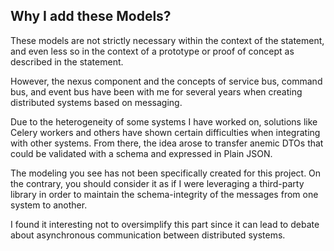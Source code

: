 ## Why I add these Models?

These models are not strictly necessary within the context of the statement, 
and even less so in the context of a prototype or proof of concept as described 
in the statement.

However, the nexus component and the concepts of service bus, command bus, and 
event bus have been with me for several years when creating distributed systems 
based on messaging.

Due to the heterogeneity of some systems I have worked on, solutions like Celery 
workers and others have shown certain difficulties when integrating with other 
systems. From there, the idea arose to transfer anemic DTOs that could be 
validated with a schema and expressed in Plain JSON.

The modeling you see has not been specifically created for this project. On the 
contrary, you should consider it as if I were leveraging a third-party library 
in order to maintain the schema-integrity of the messages from one system to 
another.

I found it interesting not to oversimplify this part since it can lead to debate 
about asynchronous communication between distributed systems.